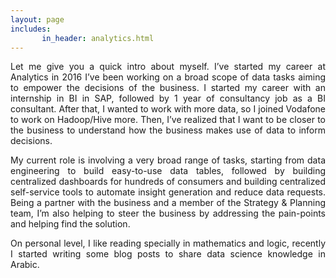 ```yaml
---
layout: page
includes:
       in_header: analytics.html
---
```

<!-- Google tag (gtag.js) -->
<script async src="https://www.googletagmanager.com/gtag/js?id=G-F4FJWDMJT1"></script>
<script>
  window.dataLayer = window.dataLayer || [];
  function gtag(){dataLayer.push(arguments);}
  gtag('js', new Date());

  gtag('config', 'G-F4FJWDMJT1');
</script>

<div style="text-align: justify">
Let me give you a quick intro about myself. I’ve started my career at Analytics in 2016 I’ve been working on a broad scope of data tasks aiming to empower the decisions of the business. I started my career with an internship in BI in SAP, followed by 1 year of consultancy job as a BI consultant. After that, I wanted to work with more data, so I joined Vodafone to work on Hadoop/Hive more. Then, I’ve realized that I want to be closer to the business to understand how the business makes use of data to inform decisions.
</div>

<p></p>


<div style="text-align: justify">
My current role is involving a very broad range of tasks, starting from data engineering to build easy-to-use data tables, followed by building centralized dashboards for hundreds of consumers and building centralized self-service tools to automate insight generation and reduce data requests. Being a partner with the business and a member of the Strategy & Planning team, I’m also helping to steer the business by addressing the pain-points and helping find the solution.
</div>

<p></p>


<div style="text-align: justify">
On personal level, I like reading specially in mathematics and logic, recently I started writing some blog posts to share data science knowledge in Arabic.
</div>




